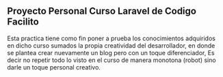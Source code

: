 ## Proyecto Personal Curso Laravel de Codigo Facilito

Esta practica tiene como fin poner a prueba los conocimientos adquiridos en dicho curso sumados la propia creatividad del desarrollador, en donde se plantea crear nuevamente un blog pero con un toque diferenciador, Es decir no repetir todo lo visto en el curso de manera monotona (robot) sino darle un toque personal creativo.